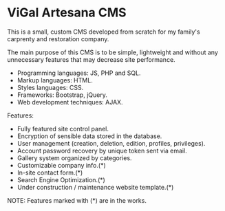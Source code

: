# ViGal Artesana CMS
This is a small, custom CMS developed from scratch for my family's carprenty and restoration company.

The main purpose of this CMS is to be simple, lightweight and without any unnecessary features that may decrease site performance.

- Programming languages: JS, PHP and SQL.
- Markup languages: HTML.
- Styles languages: CSS.
- Frameworks: Bootstrap, jQuery.
- Web development techniques: AJAX.

Features:
- Fully featured site control panel.
- Encryption of sensible data stored in the database.
- User management (creation, deletion, edition, profiles, privileges).
- Account password recovery by unique token sent via email.
- Gallery system organized by categories.
- Customizable company info.(*)
- In-site contact form.(*)
- Search Engine Optimization.(*)
- Under construction / maintenance website template.(*)

NOTE: Features marked with (*) are in the works.
